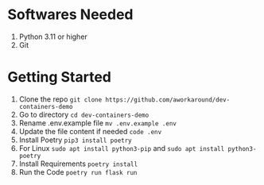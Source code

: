# Softwares Needed

1. Python 3.11 or higher
2. Git

# Getting Started

1. Clone the repo `git clone https://github.com/aworkaround/dev-containers-demo`
2. Go to directory `cd dev-containers-demo`
3. Rename .env.example file `mv .env.example .env`
4. Update the file content if needed `code .env`
5. Install Poetry `pip3 install poetry`
6. For Linux `sudo apt install python3-pip` and `sudo apt install python3-poetry`
6. Install Requirements `poetry install`
7. Run the Code `poetry run flask run`
